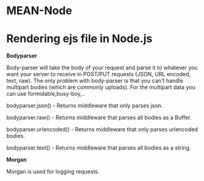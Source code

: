 # MEAN-Node

# **Rendering ejs file in Node.js**

 **Bodyparser**

Body-parser will take the body of your request and parse it to whatever you want your server to receive in POST/PUT requests (JSON, URL encoded, text, raw).
The only problem with body-parser is that you can't handle multipart bodies (which are commonly uploads). For the multipart data you can use formidable,busy-boy,..

bodyparser.json() - Returns middleware that only parses json.

bodyparser.raw() - Returns middleware that parses all bodies as a Buffer.

bodyparser.urlencoded() - Returns middleware that only parses urlencoded bodies.

bodyparser.text() - Returns middleware that parses all bodies as a string.

 **Morgan**

Morgan is used for logging requests.